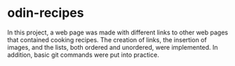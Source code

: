 # odin-recipes
In this project, a web page was made with different links to other web pages that contained cooking recipes. The creation of links, the insertion of images, and the lists, both ordered and unordered, were implemented.
In addition, basic git commands were put into practice.